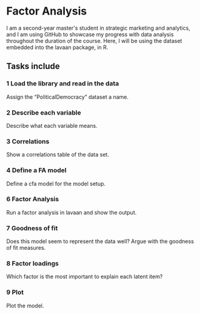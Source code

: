 # Factor Analysis

I am a second-year master's student in strategic marketing and analytics, and I am using GitHub to showcase my progress with data analysis throughout the duration of the course. Here, I will be using the dataset embedded into the lavaan package, in R.

## Tasks include

### 1 Load the library and read in the data

Assign the “PoliticalDemocracy” dataset a name.

### 2 Describe each variable

Describe what each variable means.

### 3 Correlations

Show a correlations table of the data set.

### 4 Define a FA model

Define a cfa model for the model setup.

### 6 Factor Analysis

Run a factor analysis in lavaan and show the output.

### 7 Goodness of fit

Does this model seem to represent the data well? Argue with the goodness of fit measures.

### 8 Factor loadings

Which factor is the most important to explain each latent item?

### 9 Plot

Plot the model.
